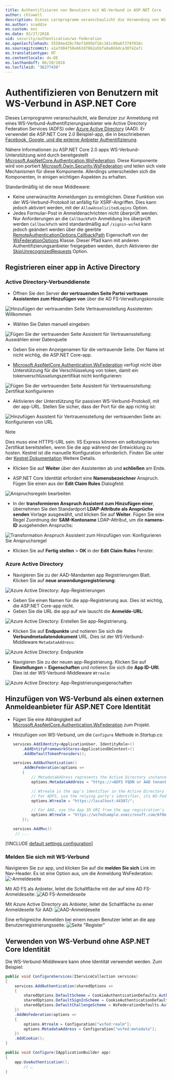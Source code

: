 ```yaml
---
title: Authentifizieren von Benutzern mit WS-Verbund in ASP.NET Core
author: chlowell
description: Dieses Lernprogramm veranschaulicht die Verwendung von WS-Verbund in einer ASP.NET Core-app.
ms.author: scaddie
ms.custom: mvc
ms.date: 02/27/2018
uid: security/authentication/ws-federation
ms.openlocfilehash: 55504ed28cf8ef1095bf16c101c09a6f374f038c
ms.sourcegitcommit: a1afd04758e663d7062a5bfa8a0d4dca38f42afc
ms.translationtype: MT
ms.contentlocale: de-DE
ms.lasthandoff: 06/20/2018
ms.locfileid: "36277438"
---
```

# <a name="authenticate-users-with-ws-federation-in-aspnet-core"></a>Authentifizieren von Benutzern mit WS-Verbund in ASP.NET Core

Dieses Lernprogramm veranschaulicht, wie Benutzer zur Anmeldung mit eines WS-Verbund-Authentifizierungsanbieter wie Active Directory Federation Services (ADFS) oder [Azure Active Directory](/azure/active-directory/) (AAD). Er verwendet die ASP.NET Core 2.0 Beispiel-app, die in beschriebenen [Facebook, Google, und die externe Anbieter Authentifizierung](xref:security/authentication/social/index).

Nähere Informationen zu ASP.NET Core 2.0 apps WS-Verbund-Unterstützung wird durch bereitgestellt [Microsoft.AspNetCore.Authentication.WsFederation](https://www.nuget.org/packages/Microsoft.AspNetCore.Authentication.WsFederation). Diese Komponente wird von portiert [Microsoft.Owin.Security.WsFederation](https://www.nuget.org/packages/Microsoft.Owin.Security.WsFederation) und teilen sich viele Mechanismen für diese Komponente. Allerdings unterscheiden sich die Komponenten, in einigen wichtigen Aspekten zu erhalten.

Standardmäßig ist die neue Middleware:

* Keine unerwünschte Anmeldungen zu ermöglichen. Diese Funktion von der WS-Verbund-Protokoll ist anfällig für XSRF-Angriffen. Dies kann jedoch aktiviert werden, mit der `AllowUnsolicitedLogins` Option.
* Jedes Formular-Post in Anmeldenachrichten nicht überprüft werden. Nur Anforderungen an die `CallbackPath` Anmeldung Ins überprüft werden `CallbackPath` wird standardmäßig auf `/signin-wsfed` kann jedoch geändert werden über die geerbte [RemoteAuthenticationOptions.CallbackPath](/dotnet/api/microsoft.aspnetcore.authentication.remoteauthenticationoptions.callbackpath) Eigenschaft von der [ WsFederationOptions](/dotnet/api/microsoft.aspnetcore.authentication.wsfederation.wsfederationoptions) Klasse. Dieser Pfad kann mit anderen Authentifizierungsanbieter freigegeben werden, durch Aktivieren der [SkipUnrecognizedRequests](/dotnet/api/microsoft.aspnetcore.authentication.wsfederation.wsfederationoptions.skipunrecognizedrequests) Option.

## <a name="register-the-app-with-active-directory"></a>Registrieren einer app in Active Directory

### <a name="active-directory-federation-services"></a>Active Directory-Verbunddienste

* Öffnen Sie den Server **der vertrauenden Seite Partei vertrauen Assistenten zum Hinzufügen von** über die AD FS-Verwaltungskonsole:

![Hinzufügen der vertrauenden Seite Vertrauensstellung Assistenten: Willkommen](ws-federation/_static/AdfsAddTrust.png)

* Wählen Sie Daten manuell eingeben:

![Fügen Sie der vertrauenden Seite Assistent für Vertrauensstellung: Auswählen einer Datenquelle](ws-federation/_static/AdfsSelectDataSource.png)

* Geben Sie einen Anzeigenamen für die vertrauende Seite. Der Name ist nicht wichtig, die ASP.NET Core-app.

* [Microsoft.AspNetCore.Authentication.WsFederation](https://www.nuget.org/packages/Microsoft.AspNetCore.Authentication.WsFederation) verfügt nicht über Unterstützung für die Verschlüsselung von token, damit ein tokenverschlüsselungszertifikat nicht konfigurieren:

![Fügen Sie der vertrauenden Seite Assistent für Vertrauensstellung: Zertifikat konfigurieren](ws-federation/_static/AdfsConfigureCert.png)

* Aktivieren der Unterstützung für passiven WS-Verbund-Protokoll, mit der app-URL. Stellen Sie sicher, dass der Port für die app richtig ist:

![Hinzufügen Assistent für Vertrauensstellung der vertrauenden Seite an: Konfigurieren von URL](ws-federation/_static/AdfsConfigureUrl.png)

> [!NOTE]
> Dies muss eine HTTPS-URL sein. IIS Express können ein selbstsigniertes Zertifikat bereitstellen, wenn Sie die app während der Entwicklung zu hosten. Kestrel ist die manuelle Konfiguration erforderlich. Finden Sie unter der [Kestrel Dokumentation](xref:fundamentals/servers/kestrel) Weitere Details.

* Klicken Sie auf **Weiter** über den Assistenten ab und **schließen** am Ende.

* ASP.NET Core Identität erfordert eine **Namensbezeichner** Anspruch. Fügen Sie einen aus der **Edit Claim Rules** Dialogfeld:

![Anspruchsregeln bearbeiten](ws-federation/_static/EditClaimRules.png)

* In der **transformieren Anspruch Assistent zum Hinzufügen einer**, übernehmen Sie den Standardport **LDAP-Attribute als Ansprüche senden** Vorlage ausgewählt, und klicken Sie auf **Weiter**. Fügen Sie eine Regel Zuordnung der **SAM-Kontoname** LDAP-Attribut, um die **namens-ID** ausgehenden Anspruchs:

![Transformation Anspruch Assistent zum Hinzufügen von: Konfigurieren Sie Anspruchsregel](ws-federation/_static/AddTransformClaimRule.png)

* Klicken Sie auf **Fertig stellen** > **OK** in der **Edit Claim Rules** Fenster.

### <a name="azure-active-directory"></a>Azure Active Directory

* Navigieren Sie zu der AAD-Mandanten app Registrierungen Blatt. Klicken Sie auf **neue anwendungsregistrierung**:

![Azure Active Directory: App-Registrierungen](ws-federation/_static/AadNewAppRegistration.png)

* Geben Sie einen Namen für die app-Registrierung aus. Dies ist wichtig, die ASP.NET Core-app nicht.
* Geben Sie die URL die app auf wie lauscht die **Anmelde-URL**:

![Azure Active Directory: Erstellen Sie app-Registrierung.](ws-federation/_static/AadCreateAppRegistration.png)

* Klicken Sie auf **Endpunkte** und notieren Sie sich die **Verbundmetadatendokument** URL. Dies ist der WS-Verbund-Middleware `MetadataAddress`:

![Azure Active Directory: Endpunkte](ws-federation/_static/AadFederationMetadataDocument.png)

* Navigieren Sie zu der neuen app-Registrierung. Klicken Sie auf **Einstellungen** > **Eigenschaften** und notieren Sie sich die **App ID-URI**. Dies ist der WS-Verbund-Middleware `Wtrealm`:

![Azure Active Directory: App-Registrierungseigenschaften](ws-federation/_static/AadAppIdUri.png)

## <a name="add-ws-federation-as-an-external-login-provider-for-aspnet-core-identity"></a>Hinzufügen von WS-Verbund als einen externen Anmeldeanbieter für ASP.NET Core Identität

* Fügen Sie eine Abhängigkeit auf [Microsoft.AspNetCore.Authentication.WsFederation](https://www.nuget.org/packages/Microsoft.AspNetCore.Authentication.WsFederation) zum Projekt.
* Hinzufügen von WS-Verbund, um die `Configure` Methode in *Startup.cs*:

    ```csharp
    services.AddIdentity<ApplicationUser, IdentityRole>()
        .AddEntityFrameworkStores<ApplicationDbContext>()
        .AddDefaultTokenProviders();

    services.AddAuthentication()
        .AddWsFederation(options =>
        {
            // MetadataAddress represents the Active Directory instance used to authenticate users.
            options.MetadataAddress = "https://<ADFS FQDN or AAD tenant>/FederationMetadata/2007-06/FederationMetadata.xml";

            // Wtrealm is the app's identifier in the Active Directory instance.
            // For ADFS, use the relying party's identifier, its WS-Federation Passive protocol URL:
            options.Wtrealm = "https://localhost:44307/";

            // For AAD, use the App ID URI from the app registration's Properties blade:
            options.Wtrealm = "https://wsfedsample.onmicrosoft.com/bf0e7e6d-056e-4e37-b9a6-2c36797b9f01";
        });

    services.AddMvc()
     // ...
    ```

[!INCLUDE [default settings configuration](social/includes/default-settings.md)]

### <a name="log-in-with-ws-federation"></a>Melden Sie sich mit WS-Verbund

Navigieren Sie zur app, und klicken Sie auf die **melden Sie sich** Link im Nav-Header. Es ist eine Option aus, um die Anmeldung WsFederation: ![-Anmeldeseite](ws-federation/_static/WsFederationButton.png)

Mit AD FS als Anbieter, leitet die Schaltfläche mit der auf eine AD FS-Anmeldeseite: ![AD FS-Anmeldeseite](ws-federation/_static/AdfsLoginPage.png)

Mit Azure Active Directory als Anbieter, leitet die Schaltfläche zu einer Anmeldeseite für AAD: ![AAD-Anmeldeseite](ws-federation/_static/AadSignIn.png)

Eine erfolgreiche Anmelden bei einem neuen Benutzer leitet an die app Benutzerregistrierungsseite: ![Seite "Register"](ws-federation/_static/Register.png)

## <a name="use-ws-federation-without-aspnet-core-identity"></a>Verwenden von WS-Verbund ohne ASP.NET Core Identität

Die WS-Verbund-Middleware kann ohne Identität verwendet werden. Zum Beispiel:

```csharp
public void ConfigureServices(IServiceCollection services)
{
    services.AddAuthentication(sharedOptions =>
    {
        sharedOptions.DefaultScheme = CookieAuthenticationDefaults.AuthenticationScheme;
        sharedOptions.DefaultSignInScheme = CookieAuthenticationDefaults.AuthenticationScheme;
        sharedOptions.DefaultChallengeScheme = WsFederationDefaults.AuthenticationScheme;
    })
    .AddWsFederation(options =>
    {
        options.Wtrealm = Configuration["wsfed:realm"];
        options.MetadataAddress = Configuration["wsfed:metadata"];
    })
    .AddCookie();
}

public void Configure(IApplicationBuilder app)
{
    app.UseAuthentication();
        // …
}
```
